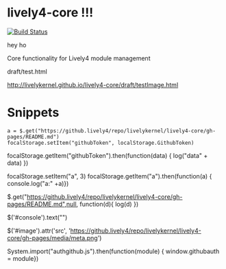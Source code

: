 # lively4-core !!!

[![Build Status](https://travis-ci.org/LivelyKernel/lively4-core.svg)](https://travis-ci.org/LivelyKernel/lively4-core)



hey ho

Core functionality for Lively4 module management


draft/test.html

http://livelykernel.github.io/lively4-core/draft/testImage.html




# Snippets

    a = $.get("https://github.lively4/repo/livelykernel/lively4-core/gh-pages/README.md")
    focalStorage.setItem("githubToken", localStorage.GithubToken)

focalStorage.getItem("githubToken").then(function(data) { log("data" + data) })


focalStorage.setItem("a", 3)
focalStorage.getItem("a").then(function(a) { console.log("a:" +a)})

$.get("https://github.lively4/repo/livelykernel/lively4-core/gh-pages/README.md",null, function(d){ log(d) })

$('#console').text("")

$('#image').attr('src', 'https://github.lively4/repo/livelykernel/lively4-core/gh-pages/media/meta.png')

System.import("authgithub.js").then(function(module) { window.githubauth = module}) 



